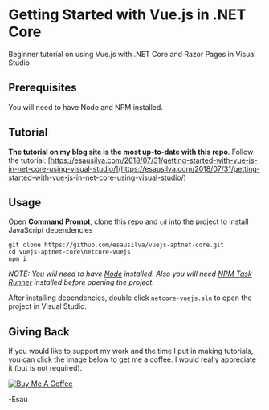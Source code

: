 # Getting Started with Vue.js in .NET Core

Beginner tutorial on using Vue.js with .NET Core and Razor Pages in Visual Studio

## Prerequisites

You will need to have Node and NPM installed.

## Tutorial

**The tutorial on my blog site is the most up-to-date with this repo**. Follow the tutorial: [https://esausilva.com/2018/07/31/getting-started-with-vue-js-in-net-core-using-visual-studio/](https://esausilva.com/2018/07/31/getting-started-with-vue-js-in-net-core-using-visual-studio/)

## Usage

Open **Command Prompt**, clone this repo and `cd` into the project to install JavaScript dependencies

```
git clone https://github.com/esausilva/vuejs-aptnet-core.git
cd vuejs-aptnet-core\netcore-vuejs
npm i
```

_NOTE: You will need to have [Node](https://nodejs.org/en/) installed. Also you will need [NPM Task Runner](https://marketplace.visualstudio.com/items?itemName=MadsKristensen.NPMTaskRunner) installed before opening the project._

After installing dependencies, double click `netcore-vuejs.sln` to open the project in Visual Studio.

## Giving Back

If you would like to support my work and the time I put in making tutorials, you can click the image below to get me a coffee. I would really appreciate it (but is not required).

[![Buy Me A Coffee](https://www.buymeacoffee.com/assets/img/custom_images/black_img.png)](https://www.buymeacoffee.com/esausilva)

-Esau

